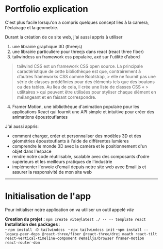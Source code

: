 # Portfolio explication

C'est plus facile lorsqu'on a compris quelques concept liés à la camera, l'éclairage et la geometrie.

Durant la création de ce site web, j'ai aussi appris à utiliser 
  1. une librairie graphique 3D (threejs)
  2. une librairie particulière pour threejs dans react (react three fiber)
  3. tailwindcss un framework css populaire, axé sur l'utilité d'abord
  
  > tailwind CSS est un framework CSS open source. La principale caractéristique de cette bibliothèque est que, contrairement à d’autres frameworks CSS comme Bootstrap,       > elle ne fournit pas une série de classes prédéfinies pour des éléments tels que des boutons ou des tables. Au lieu de cela, il crée une liste de classes CSS «             > utilitaires » qui peuvent être utilisées pour styliser chaque élément en mélangeant et en faisant correspondre.
      
  4. Framer Motion, une bibliothèque d'animation populaire pour les applications React qui fournit une API simple et intuitive pour créer des animations époustouflantes

  J'ai aussi appris:
  + comment charger, créer et personnaliser des modèles 3D et des géométries époustouflants à l'aide de différentes lumières
  +  comprendre le monde 3D avec la caméra et le positionnement d'un objet dans l'espace
  +  rendre notre code réutilisable, scalable avec des composants d'odre supérieurs et les meilleurs pratiques de l'industrie
  + implémenter l'envoie d'email depuis notre site web avec Email js et assurer la responsivité de mon site web

---

# Initialisation de l'app

Pour initialiser notre application on va utiliser un outil appelé *vite*

**Creation du projet** : `npm create vite@latest ./ -- -- template react`  
**Installation des packages** :   
                                -  `npm install -D tailwindcss `
                                -  `npx tailwindcss init`
                                -```npm install --legacy-peer-deps @react-three/fiber @react-three/drei maath react-tilt react-vertical-timeline-component @emailjs/browser
                                framer-motion react-router-dom```

